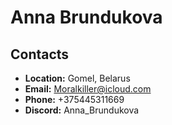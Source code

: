 # Anna Brundukova #

## **Contacts** ##

* **Location:** Gomel, Belarus
* **Email:** Moralkiller@icloud.com
* **Phone:** +375445311669
* **Discord:** Anna_Brundukova

